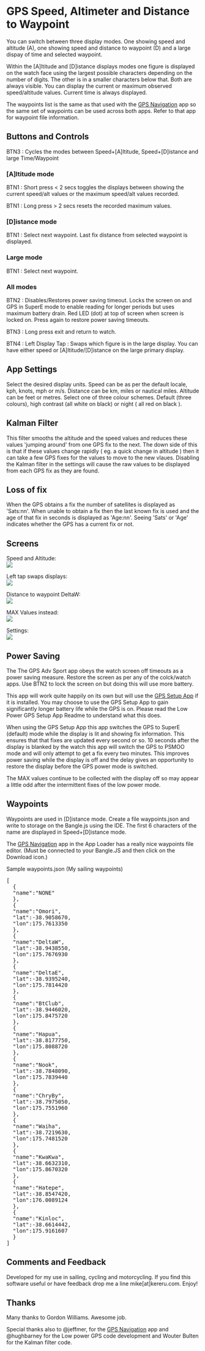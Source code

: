 # GPS Speed, Altimeter and Distance to Waypoint

You can switch between three display modes. One showing speed and altitude (A), one showing speed and distance to waypoint (D) and a large dispay of time and selected waypoint.

Within the [A]ltitude and [D]istance displays modes one figure is displayed on the watch face using the largest possible characters depending on the number of digits. The other is in a smaller characters below that. Both are always visible. You can display the current or maximum observed speed/altitude values. Current time is always displayed.

The waypoints list is the same as that used with the [GPS Navigation](https://banglejs.com/apps/#gps%20navigation) app so the same set of waypoints can be used across both apps. Refer to that app for waypoint file information.

## Buttons and Controls

BTN3 : Cycles the modes between Speed+[A]ltitude, Speed+[D]istance and large Time/Waypoint

### [A]ltitude mode

BTN1 : Short press < 2 secs toggles the displays between showing the current speed/alt values or the maximum speed/alt values recorded.

BTN1 : Long press > 2 secs resets the recorded maximum values.

### [D]istance mode

BTN1 : Select next waypoint. Last fix distance from selected waypoint is displayed.

### Large mode

BTN1 : Select next waypoint.

### All modes

BTN2 : Disables/Restores power saving timeout. Locks the screen on and GPS in SuperE mode to enable reading for longer periods but uses maximum battery drain. Red LED (dot) at top of screen when screen is locked on. Press again to restore power saving timeouts.

BTN3 : Long press exit and return to watch.

BTN4 : Left Display Tap : Swaps which figure is in the large display. You can have either speed or [A]ltitude/[D]istance on the large primary display.

## App Settings

Select the desired display units. Speed can be as per the default locale, kph, knots, mph or m/s. Distance can be km, miles or nautical miles. Altitude can be feet or metres. Select one of three colour schemes. Default (three colours), high contrast (all white on black) or night ( all red on black ).

## Kalman Filter

This filter smooths the altitude and the speed values and reduces these values 'jumping around' from one GPS fix to the next. The down side of this is that if these values change rapidly ( eg. a quick change in altitude ) then it can take a few GPS fixes for the values to move to the new vlaues. Disabling the Kalman filter in the settings will cause the raw values to be displayed from each GPS fix as they are found.

## Loss of fix

When the GPS obtains a fix the number of satellites is displayed as 'Sats:nn'. When unable to obtain a fix then the last known fix is used and the age of that fix in seconds is displayed as 'Age:nn'. Seeing 'Sats' or 'Age' indicates whether the GPS has a current fix or not.

## Screens

Speed and Altitude:<br>
![](screen1.png)<p>
Left tap swaps displays:<br>
![](screen2.png)<p>
Distance to waypoint DeltaW:<br>
![](screen5.png)<p>
MAX Values instead:<br>
![](screen3.png)<p>
Settings:<br>
![](screen4.png)<p>

## Power Saving

The The GPS Adv Sport app obeys the watch screen off timeouts as a power saving measure. Restore the screen as per any of the colck/watch apps. Use BTN2 to lock the screen on but doing this will use more battery.

This app will work quite happily on its own but will use the [GPS Setup App](https://banglejs.com/apps/#gps%20setup) if it is installed. You may choose to use the GPS Setup App to gain significantly longer battery life while the GPS is on. Please read the Low Power GPS Setup App Readme to understand what this does.

When using the GPS Setup App this app switches the GPS to SuperE (default) mode while the display is lit and showing fix information. This ensures that that fixes are updated every second or so. 10 seconds after the display is blanked by the watch this app will switch the GPS to PSMOO mode and will only attempt to get a fix every two minutes. This improves power saving while the display is off and the delay gives an opportunity to restore the display before the GPS power mode is switched.

The MAX values continue to be collected with the display off so may appear a little odd after the intermittent fixes of the low power mode.

## Waypoints

Waypoints are used in [D]istance mode. Create a file waypoints.json and write to storage on the Bangle.js using the IDE. The first 6 characters of the name are displayed in Speed+[D]istance mode.

The [GPS Navigation](https://banglejs.com/apps/#gps%20navigation) app in the App Loader has a really nice waypoints file editor. (Must be connected to your Bangle.JS and then click on the Download icon.)

Sample waypoints.json (My sailing waypoints)

<pre>
[
  {
  "name":"NONE"
  },
  {
  "name":"Omori",
  "lat":-38.9058670,
  "lon":175.7613350
  },
  {
  "name":"DeltaW",
  "lat":-38.9438550,
  "lon":175.7676930
  },
  {
  "name":"DeltaE",
  "lat":-38.9395240,
  "lon":175.7814420
  },
  {
  "name":"BtClub",
  "lat":-38.9446020,
  "lon":175.8475720
  },
  {
  "name":"Hapua",
  "lat":-38.8177750,
  "lon":175.8088720
  },
  {
  "name":"Nook",
  "lat":-38.7848090,
  "lon":175.7839440
  },
  {
  "name":"ChryBy",
  "lat":-38.7975050,
  "lon":175.7551960
  },
  {
  "name":"Waiha",
  "lat":-38.7219630,
  "lon":175.7481520
  },
  {
  "name":"KwaKwa",
  "lat":-38.6632310,
  "lon":175.8670320
  },
  {
  "name":"Hatepe",
  "lat":-38.8547420,
  "lon":176.0089124
  },
  {
  "name":"Kinloc",
  "lat":-38.6614442,
  "lon":175.9161607
  }
]
</pre>

## Comments and Feedback

Developed for my use in sailing, cycling and motorcycling. If you find this software useful or have feedback drop me a line mike[at]kereru.com. Enjoy!

## Thanks

Many thanks to Gordon Williams. Awesome job.

Special thanks also to @jeffmer, for the [GPS Navigation](https://banglejs.com/apps/#gps%20navigation) app and @hughbarney for the Low power GPS code development and Wouter Bulten for the Kalman filter code.
